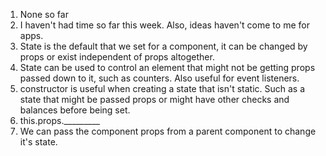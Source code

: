 1. None so far
2. I haven't had time so far this week. Also, ideas haven't come to me for apps.
3. State is the default that we set for a component, it can be changed by props or exist independent of props altogether.
4. State can be used to control an element that might not be getting props passed down to it, such as counters. Also useful for event listeners.
5. constructor is useful when creating a state that isn't static. Such as a state that might be passed props or might have other checks and balances before being set.
6. this.props._________
7. We can pass the component props from a parent component to change it's state. 
